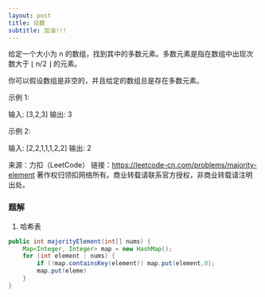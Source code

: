 ```yaml
---
layout: post
title: 众数
subtitle: 加油!!!
---
```


给定一个大小为 n 的数组，找到其中的多数元素。多数元素是指在数组中出现次数大于 ⌊ n/2 ⌋ 的元素。

你可以假设数组是非空的，并且给定的数组总是存在多数元素。


示例 1:


输入: [3,2,3]
输出: 3


示例 2:

输入: [2,2,1,1,1,2,2]
输出: 2


来源：力扣（LeetCode）
链接：https://leetcode-cn.com/problems/majority-element
著作权归领扣网络所有。商业转载请联系官方授权，非商业转载请注明出处。

### 题解

1. 哈希表

~~~ java
public int majorityElement(int[] nums) {
    Map<Integer, Integer> map = new HashMap();
    for (int element : nums) {
        if (!map.containsKey(element)) map.put(element,0);
        map.put(eleme)
    }
}
